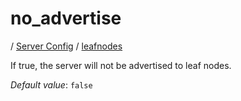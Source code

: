 # no_advertise

/ [Server Config](../../README.md) / [leafnodes](../README.md) 

If true, the server will not be advertised to leaf nodes.

*Default value*: `false`
